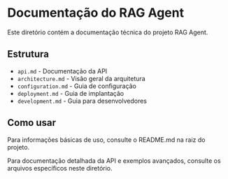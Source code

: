 # Documentação do RAG Agent

Este diretório contém a documentação técnica do projeto RAG Agent.

## Estrutura

- `api.md` - Documentação da API
- `architecture.md` - Visão geral da arquitetura
- `configuration.md` - Guia de configuração
- `deployment.md` - Guia de implantação
- `development.md` - Guia para desenvolvedores

## Como usar

Para informações básicas de uso, consulte o README.md na raiz do projeto.

Para documentação detalhada da API e exemplos avançados, consulte os arquivos específicos neste diretório.